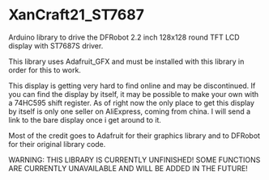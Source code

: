 # XanCraft21_ST7687
Arduino library to drive the DFRobot 2.2 inch 128x128 round TFT LCD display with ST7687S driver.

This library uses Adafruit_GFX and must be installed with this library in order for this to work.

This display is getting very hard to find online and may be discontinued.
If you can find the display by itself, it may be possible to make your own with a 74HC595 shift register.
As of right now the only place to get this display by itself is only one seller on AliExpress, coming from china.
I will send a link to the bare display once i get around to it.

Most of the credit goes to Adafruit for their graphics library and to DFRobot for their original library code.

WARNING: THIS LIBRARY IS CURRENTLY UNFINISHED! SOME FUNCTIONS ARE CURRENTLY UNAVAILABLE AND WILL BE ADDED IN THE FUTURE!
